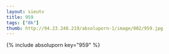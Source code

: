 ```yaml
--- 
layout: sieutv
title: 959
tags: ["0k"]
thumb: http://94.23.248.219/absoluporn-1/image/002/959.jpg
---
```

{% include absoluporn key="959" %} 
